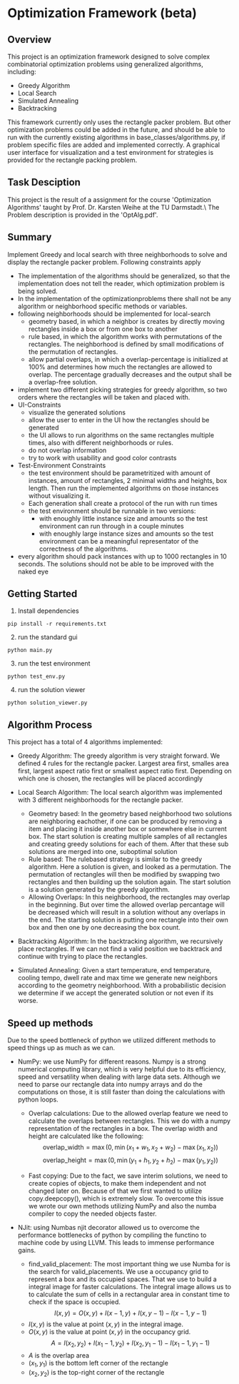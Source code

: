 # Optimization Framework (beta)

## Overview

This project is an optimization framework designed to solve complex combinatorial optimization problems using generalized algorithms, including:

* Greedy Algorithm
* Local Search
* Simulated Annealing
* Backtracking

This framework currently only uses the rectangle packer problem. But other optimization problems could be added in the future, and should be able to run with the currently existing algorithms in base_classes/algorithms.py, if problem specific files are added and implemented correctly.
A graphical user interface for visualization and a test environment for strategies is provided for the rectangle packing problem. 

## Task Desciption

This project is the result of a assignment for the course 'Optimization Algorithms' taught by Prof. Dr. Karsten Weihe at the TU Darmstadt.\\
The Problem description is provided in the 'OptAlg.pdf'. 

## Summary
Implement Greedy and local search with three neighborhoods to solve and display the rectangle packer problem. 
Following constraints apply
* The implementation of the algorithms should be generalized, so that the implementation does not tell the reader, which optimization problem is being solved.
* In the implementation of the optimizationproblems there shall not be any algorithm or neighborhood specific methods or variables.
* following neighborhoods should be implemented for local-search
    * geometry based, in which a neighbor is creates by directly moving rectangles inside a box or from one box to another
    * rule based, in which the algorithm works with permutations of the rectangles. The neighborhood is defined by small modifications of the permutation of rectangles.
    * allow partial overlaps, in which a overlap-percentage is initialized at 100% and determines how much the rectangles are allowed to overlap. The percentage gradually decreases and the output shall be a overlap-free solution.
* implement two different picking strategies for greedy algorithm, so two orders where the rectangles will be taken and placed with.
* UI-Constraints
    * visualize the generated solutions
    * allow the user to enter in the UI how the rectangles should be generated
    * the UI allows to run algorithms on the same rectangles multiple times, also with different neighborhoods or rules.
    * do not overlap information
    * try to work with usability and good color contrasts
* Test-Environment Constraints
    * the test environment should be parametritized with amount of instances, amount of rectangles, 2 minimal widths and heights, box length. Then run the implemented algorithms on those instances without visualizing it.
    * Each generation shall create a protocol of the run with run times
    * the test environment should be runnable in two versions:
        * with enoughly little instance size and amounts so the test environment can run through in a couple minutes
        * with enoughly large instance sizes and amounts so the test environment can be a meaningful representator of the correctness of the algorithms.
* every algorithm should pack instances with up to 1000 rectangles in 10 seconds. The solutions should not be able to be improved with the naked eye

## Getting Started
1. Install dependencies
```shell
pip install -r requirements.txt
```

2. run the standard gui
```shell
python main.py
```

3. run the test environment
```shell
python test_env.py
```

4. run the solution viewer
```shell
python solution_viewer.py
```

## Algorithm Process

This project has a total of 4 algorithms implemented:

* Greedy Algorithm: The greedy algorithm is very straight forward. We defined 4 rules for the rectangle packer. Largest area first, smalles area first, largest aspect ratio first or smallest aspect ratio first. Depending on which one is chosen, the rectangles will be placed accordingly

* Local Search Algorithm: The local search algorithm was implemented with 3 different neighborhoods for the rectangle packer. 
    * Geometry based: In the geometry based neighborhood two solutions are neighboring eachother, if one can be produced by removing a item and placing it inside another box or somewhere else in current box. The start solution is creating multiple samples of all rectangles and creating greedy solutions for each of them. After that these sub solutions are merged into one, suboptimal solution
    * Rule based: The rulebased strategy is similar to the greedy algorithm. Here a solution is given, and looked as a permutation. The permutation of rectangles will then be modified by swapping two rectangles and then building up the solution again. The start solution is a solution generated by the greedy algorithm.
    * Allowing Overlaps: In this neighborhood, the rectangles may overlap in the beginning. But over time the allowed overlap percantage will be decreased which will result in a solution without any overlaps in the end. The starting solution is putting one rectangle into their own box and then one by one decreasing the box count.

* Backtracking Algorithm: In the backtracking algorithm, we recursively place rectangles. If we can not find a valid position we backtrack and continue with trying to place the rectangles.

* Simulated Annealing: Given a start temperature, end temperature, cooling tempo, dwell rate and max time we generate new neighbors according to the geometry neighborhood. With a probabilistic decision we determine if we accept the generated solution or not even if its worse.

## Speed up methods

Due to the speed bottleneck of python we utilized different methods to speed things up as much as we can.
* NumPy: we use NumPy for different reasons. Numpy is a strong numerical computing library, which is very helpful due to its efficiency, speed and versatility when dealing with large data sets. Although we need to parse our rectangle data into numpy arrays and do the computations on those, it is still faster than doing the calculations with python loops. 
    * Overlap calculations: Due to the allowed overlap feature we need to calculate the overlaps between rectangles. This we do with a numpy representation of the rectangles in a box. The overlap width and height are calculated like the following: $$\text{overlap\_width}=\max(0, \min(x_1+w_1, x_2+w_2)-\max(x_1, x_2))$$
    $$\text{overlap\_height}=\max(0, \min(y_1+h_1, y_2+h_2)-\max(y_1, y_2))$$

    * Fast copying: Due to the fact, we save interim solutions, we need to create copies of objects, to make them independent and not changed later on. Because of that we first wanted to utilize copy.deepcopy(), which is extremely slow. To overcome this issue we wrote our own methods utilizing NumPy and also the numba compiler to copy the needed objects faster. 

* NJit: using Numbas njit decorator allowed us to overcome the performance bottlenecks of python by compiling the functino to machine code by using LLVM. This leads to immense performance gains.
    * find_valid_placement: The most important thing we use Numba for is the search for valid_placements. We use a occupancy grid to represent a box and its occupied spaces. That we use to build a integral image for faster calculations. The integral image allows us to to calculate the sum of cells in a rectangular area in constant time to check if the space is occupied.
    $$I(x,y)=O(x,y)+I(x-1,y)+I(x,y-1)-I(x-1, y-1)$$
    * $I(x,y)$ is the value at point $(x, y)$ in the integral image.
    * $O(x,y)$ is the value at point $(x, y)$ in the occupancy grid.
    $$A=I(x_2,y_2)+I(x_1-1,y_2)+I(x_2,y_1-1)-I(x_1-1, y_1-1)$$
    * $A$ is the overlap area
    * $(x_1, y_1)$ is the bottom left corner of the rectangle
    * $(x_2, y_2)$ is the top-right corner of the rectangle